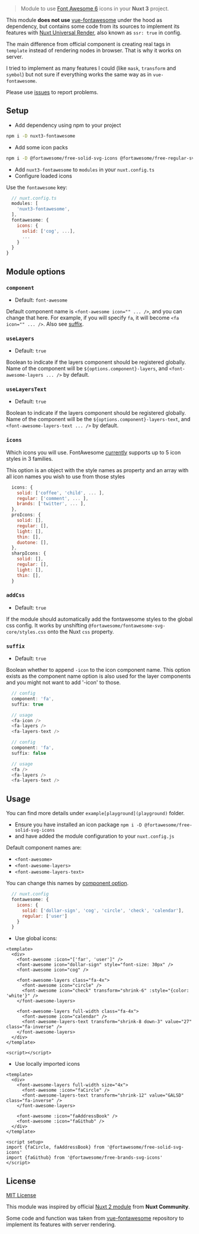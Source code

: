 > Module to use [Font Awesome 6](https://fontawesome.com) icons in your **Nuxt 3** project.

This module **does not use** [vue-fontawesome](https://github.com/FortAwesome/vue-fontawesome) under the hood as dependency, 
but contains some code from its sources to implement its features with [Nuxt Universal Render](https://nuxt.com/docs/guide/concepts/rendering), also known as `ssr: true` in config.

The main difference from official component is creating real tags in `template` instead of rendering nodes in browser. That is why it works on server.

I tried to implement as many features I could (like `mask`, `transform` and `symbol`) but not sure if everything works the same way as in `vue-fontawesome`.

Please use [issues](https://github.com/bezumkin/nuxt3-fontawesome/issues) to report problems.

## Setup
- Add dependency using npm to your project
```bash
npm i -D nuxt3-fontawesome
```

- Add some icon packs
```bash
npm i -D @fortawesome/free-solid-svg-icons @fortawesome/free-regular-svg-icons @fortawesome/free-brands-svg-icons
```

- Add `nuxt3-fontawesome` to `modules` in your `nuxt.config.ts`
- Configure loaded icons

Use the `fontawesome` key:
```js
  // nuxt.config.ts
  modules: [
    'nuxt3-fontawesome',
  ],
  fontawesome: {
    icons: {
      solid: ['cog', ...],
      ...
    }
  }
}
```

## Module options

### `component`
- Default: `font-awesome`

Default component name is `<font-awesome icon="" ... />`, and you can change that here.
For example, if you will specify `fa`, it will become `<fa icon="" ... />`.
Also see [suffix](#suffix).

### `useLayers`
- Default: `true`

Boolean to indicate if the layers component should be registered globally.
Name of the component will be `${options.component}-layers`, and `<font-awesome-layers ... />` by default.

### `useLayersText`
- Default: `true`

Boolean to indicate if the layers component should be registered globally.
Name of the component will be the `${options.component}-layers-text`, and `<font-awesome-layers-text ... />` by default.

### `icons`

Which icons you will use. FontAwesome [currently](https://fontawesome.com/docs/web/add-icons/how-to) supports up to 5 icon styles in 3 families.

This option is an object with the style names as property and an array with all icon names you wish to use from those styles

```js
  icons: {
    solid: ['coffee', 'child', ... ],
    regular: ['comment', ... ],
    brands: ['twitter', ... ],
  },
  proIcons: {
    solid: [],
    regular: [],
    light: [],
    thin: [],
    duotone: [],
  },
  sharpIcons: {
    solid: [], 
    regular: [],
    light: [],
    thin: [],
  }
```

### `addCss`
- Default: `true`

If the module should automatically add the fontawesome styles to the global css config. It works by unshifting `@fortawesome/fontawesome-svg-core/styles.css` onto the Nuxt `css` property.

### `suffix`
- Default: `true`

Boolean whether to append `-icon` to the icon component name. This option exists as the component name option is also used for the layer components and you might not want to add '-icon' to those.

```js
  // config
  component: 'fa',
  suffix: true

  // usage
  <fa-icon />
  <fa-layers />
  <fa-layers-text />
```
```js
  // config
  component: 'fa',
  suffix: false

  // usage
  <fa />
  <fa-layers />
  <fa-layers-text />
```

## Usage
You can find more details under `example[playground](playground)` folder.

- Ensure you have installed an icon package
  `npm i -D @fortawesome/free-solid-svg-icons`
- and have added the module configuration to your `nuxt.config.js`

Default component names are:
- `<font-awesome>`
- `<font-awesome-layers>`
- `<font-awesome-layers-text>`

You can change this names by [component option](#component).
```js
  // nuxt.config
  fontawesome: {
    icons: {
      solid: ['dollar-sign', 'cog', 'circle', 'check', 'calendar'],
      regular: ['user']
    }
  }
```

- Use global icons:
```vue
<template>
  <div>
    <font-awesome :icon="['far', 'user']" />
    <font-awesome icon="dollar-sign" style="font-size: 30px" />
    <font-awesome icon="cog" />

    <font-awesome-layers class="fa-4x">
      <font-awesome icon="circle" />
      <font-awesome icon="check" transform="shrink-6" :style="{color: 'white'}" />
    </font-awesome-layers>

    <font-awesome-layers full-width class="fa-4x">
      <font-awesome icon="calendar" />
      <font-awesome-layers-text transform="shrink-8 down-3" value="27" class="fa-inverse" />
    </font-awesome-layers>
  </div>
</template>

<script></script>

```

- Use locally imported icons
```vue
<template>
  <div>
    <font-awesome-layers full-width size="4x">
      <font-awesome :icon="faCircle" />
      <font-awesome-layers-text transform="shrink-12" value="GALSD" class="fa-inverse" />
    </font-awesome-layers>

    <font-awesome :icon="faAddressBook" />
    <font-awesome :icon="faGithub" />
  </div>
</template>

<script setup>
import {faCircle, faAddressBook} from '@fortawesome/free-solid-svg-icons'
import {faGithub} from '@fortawesome/free-brands-svg-icons'
</script>
```

## License

[MIT License](./LICENSE.md)

This module was inspired by official [Nuxt 2 module](https://github.com/nuxt-community/fontawesome-module) from **Nuxt Community**.

Some code and function was taken from [vue-fontawesome](https://github.com/FortAwesome/vue-fontawesome) repository to implement its features with server rendering. 
